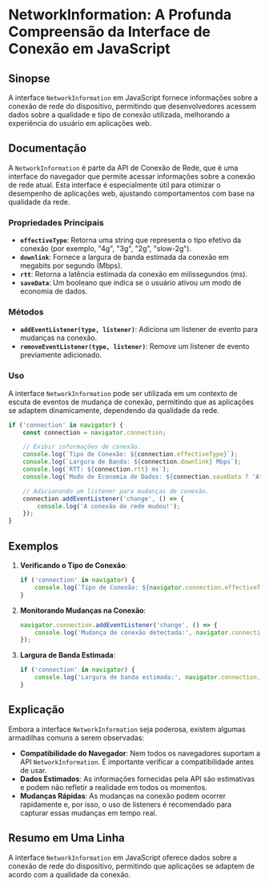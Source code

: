 <!--
Meta Description: # NetworkInformation: A Profunda Compreensão da Interface de Conexão em JavaScript ## Sinopse A interface `NetworkInformation` em JavaScript fornece i...
Meta Keywords: conexão, connection, navigator, console, log
-->

# NetworkInformation: A Profunda Compreensão da Interface de Conexão em JavaScript

## Sinopse
A interface `NetworkInformation` em JavaScript fornece informações sobre a conexão de rede do dispositivo, permitindo que desenvolvedores acessem dados sobre a qualidade e tipo de conexão utilizada, melhorando a experiência do usuário em aplicações web.

## Documentação
A `NetworkInformation` é parte da API de Conexão de Rede, que é uma interface do navegador que permite acessar informações sobre a conexão de rede atual. Esta interface é especialmente útil para otimizar o desempenho de aplicações web, ajustando comportamentos com base na qualidade da rede.

### Propriedades Principais
- **`effectiveType`**: Retorna uma string que representa o tipo efetivo da conexão (por exemplo, "4g", "3g", "2g", "slow-2g").
- **`downlink`**: Fornece a largura de banda estimada da conexão em megabits por segundo (Mbps).
- **`rtt`**: Retorna a latência estimada da conexão em milissegundos (ms).
- **`saveData`**: Um booleano que indica se o usuário ativou um modo de economia de dados.

### Métodos
- **`addEventListener(type, listener)`**: Adiciona um listener de evento para mudanças na conexão.
- **`removeEventListener(type, listener)`**: Remove um listener de evento previamente adicionado.

### Uso
A interface `NetworkInformation` pode ser utilizada em um contexto de escuta de eventos de mudança de conexão, permitindo que as aplicações se adaptem dinamicamente, dependendo da qualidade da rede.

```javascript
if ('connection' in navigator) {
    const connection = navigator.connection;

    // Exibir informações de conexão.
    console.log(`Tipo de Conexão: ${connection.effectiveType}`);
    console.log(`Largura de Banda: ${connection.downlink} Mbps`);
    console.log(`RTT: ${connection.rtt} ms`);
    console.log(`Modo de Economia de Dados: ${connection.saveData ? 'Ativado' : 'Desativado'}`);

    // Adicionando um listener para mudanças de conexão.
    connection.addEventListener('change', () => {
        console.log('A conexão de rede mudou!');
    });
}
```

## Exemplos
1. **Verificando o Tipo de Conexão**:
   ```javascript
   if ('connection' in navigator) {
       console.log(`Tipo de Conexão: ${navigator.connection.effectiveType}`);
   }
   ```

2. **Monitorando Mudanças na Conexão**:
   ```javascript
   navigator.connection.addEventListener('change', () => {
       console.log('Mudança de conexão detectada:', navigator.connection.effectiveType);
   });
   ```

3. **Largura de Banda Estimada**:
   ```javascript
   if ('connection' in navigator) {
       console.log('Largura de banda estimada:', navigator.connection.downlink, 'Mbps');
   }
   ```

## Explicação
Embora a interface `NetworkInformation` seja poderosa, existem algumas armadilhas comuns a serem observadas:
- **Compatibilidade do Navegador**: Nem todos os navegadores suportam a API `NetworkInformation`. É importante verificar a compatibilidade antes de usar.
- **Dados Estimados**: As informações fornecidas pela API são estimativas e podem não refletir a realidade em todos os momentos.
- **Mudanças Rápidas**: As mudanças na conexão podem ocorrer rapidamente e, por isso, o uso de listeners é recomendado para capturar essas mudanças em tempo real.

## Resumo em Uma Linha
A interface `NetworkInformation` em JavaScript oferece dados sobre a conexão de rede do dispositivo, permitindo que aplicações se adaptem de acordo com a qualidade da conexão.